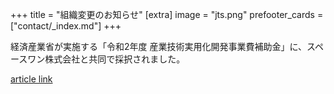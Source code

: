 +++
title = "組織変更のお知らせ"
[extra]
image = "jts.png"
prefooter_cards = ["contact/_index.md"]
+++

経済産業省が実施する「令和2年度 産業技術実用化開発事業費補助金」に、スペースワン株式会社と共同で採択されました。

[article link](https://sii.or.jp/space02/decision.html)
